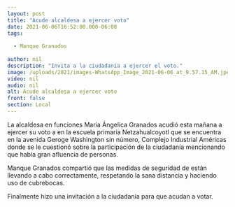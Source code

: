 ```yaml
---
layout: post
title: "Acude alcaldesa a ejercer voto"
date: 2021-06-06T16:52:00.000-06:00
tags:
  
  - Manque Granados
  
author: nil
description: "Invita a la ciudadanía a ejercer el voto."
image: /uploads/2021/images-WhatsApp_Image_2021-06-06_at_9.57.15_AM.jpeg
video: nil
audio: nil
alt: Acude alcaldesa a ejercer voto
front: false
section: Local
---
```


La alcaldesa en funciones Maria Ángelica Granados acudió esta mañana a ejercer su voto a en la escuela primaria Netzahualcoyotl que se encuentra en la avenida Geroge Washington sin número, Complejo Industrial Américas donde se le cuestionó sobre la participación de la ciudadanía mencionando que había gran afluencia de personas.

Manque Granados compartió que las medidas de seguridad de están llevando a cabo correctamente, respetando la sana distancia y haciendo uso de cubrebocas.

Finalmente hizo una invitación a la ciudadanía para que acudan a votar.